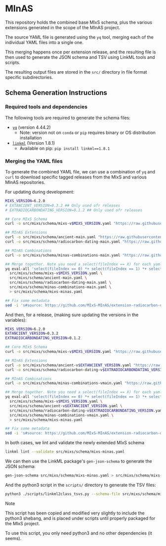 # MInAS

This repository holds the combined base MIxS schema, plus the various extensions generated in the scope of the MInAS project.

The source YAML file is generated using the `yq` tool, merging each of the individual YAML files into a single one.

This merging happens once per extension release, and the resulting file is then used to generate the JSON schema and TSV using LinkML tools and scripts.

The resulting output files are stored in the `src/` directory in file format specific subdirectories.

## Schema Generation Instructions

### Required tools and dependencies

The following tools are required to generate the schema files:

- [`yq`](https://github.com/mikefarah/yq/?tab=readme-ov-file#install) (version 4.44.2)
  - Note: version not on `conda` or `pip` requires binary or OS distribution installation
- [`linkml`](https://github.com/linkml/linkml) (Version 1.8.1)
  - Available on pip: `pip install linkml==1.8.1`

### Merging the YAML files

To generate the combined YAML file, we can use a combination of `yq` and `curl` to download specific tagged releases from the MIxS and various MInAS repositories.

For updating during development:

```bash
MIXS_VERSION=6.2.0
# EXTANCIENT_VERSION=0.3.2 ## Only used ofr releases
# EXTRADIOCARBONDATING_VERSION=0.1.2 ## Only used ofr releases

## Core MIxS Schema
curl -o src/mixs/schema/mixs-v$MIXS_VERSION.yaml "https://raw.githubusercontent.com/GenomicsStandardsConsortium/mixs/v$MIXS_VERSION/src/mixs/schema/mixs.yaml" ## Base MIxS schema

## MInAS Extensions
curl -o src/mixs/schema/ancient-main.yaml "https://raw.githubusercontent.com/MIxS-MInAS/extension-ancient/refs/heads/main/src/mixs/schema/ancient.yml" ## Ancient DNA extension
curl -o src/mixs/schema/radiocarbon-dating-main.yaml "https://raw.githubusercontent.com/MIxS-MInAS/extension-radiocarbon-dating/refs/heads/main/src/mixs/schema/radiocarbon-dating.yml" ## Radiocarbon extension

## MInAS Combinations
curl -o src/mixs/schema/minas-combinations-main.yaml "https://raw.githubusercontent.com/MIxS-MInAS/minas-combinations/main/src/mixs/schema/minas-combinations.yaml" ## Combinations

## Merge together. Note you need a select(fileIndex == X) for each yaml file!
yq eval-all 'select(fileIndex == 0) *+ select(fileIndex == 1) *+ select(fileIndex == 2) *+ select(fileIndex == 3)' \
  src/mixs/schema/mixs-v$MIXS_VERSION.yaml \
  src/mixs/schema/ancient-main.yaml \
  src/mixs/schema/radiocarbon-dating-main.yaml \
  src/mixs/schema/minas-combinations-main.yaml \
  > src/mixs/schema/mixs-minas.yaml

## Fix some metadata
sed -i 's#source: https://github.com/MIxS-MInAS/extension-radiocarbon-dating/raw/main/proposals/0.1.0/extension-radiocarbon-dating-v0_1_0.csv#source: https://github.com/MIxS-MInAS/MInAS/#g' src/mixs/schema/mixs-minas.yaml
```

And then, for a release, (making sure updating the versions in the variables):

```bash
MIXS_VERSION=6.2.0
EXTANCIENT_VERSION=0.3.2
EXTRADIOCARBONDATING_VERSION=0.1.2

## Core MIxS Schema
curl -o src/mixs/schema/mixs-v$MIXS_VERSION.yaml "https://raw.githubusercontent.com/GenomicsStandardsConsortium/mixs/v$MIXS_VERSION/src/mixs/schema/mixs.yaml" ## Base MIxS schema

## MInAS Extensions
curl -o src/mixs/schema/ancient-v$EXTANCIENT_VERSION.yaml "https://raw.githubusercontent.com/MIxS-MInAS/extension-ancient/v$EXTANCIENT_VERSION/src/mixs/schema/ancient.yml" ## Ancient DNA extension
curl -o src/mixs/schema/radiocarbon-dating-v$EXTRADIOCARBONDATING_VERSION.yaml "https://raw.githubusercontent.com/MIxS-MInAS/extension-radiocarbon-dating/v$EXTRADIOCARBONDATING_VERSION/src/mixs/schema/radiocarbon-dating.yml" ## Radiocarbon extension

## MInAS Combinations
curl -o src/mixs/schema/minas-combinations-vmain.yaml "https://raw.githubusercontent.com/MIxS-MInAS/minas-combinations/main/src/mixs/schema/minas-combinations.yaml" ## Combinations

## Merge together. Note you need a select(fileIndex == X) for each yaml file!
yq eval-all 'select(fileIndex == 0) *+ select(fileIndex == 1) *+ select(fileIndex == 2) *+ select(fileIndex == 3)' \
  src/mixs/schema/mixs-v$MIXS_VERSION.yaml \
  src/mixs/schema/ancient-v$EXTANCIENT_VERSION.yaml \
  src/mixs/schema/radiocarbon-dating-v$EXTRADIOCARBONDATING_VERSION.yaml \
  src/mixs/schema/minas-combinations-vmain.yaml \
  > src/mixs/schema/mixs-minas.yaml

## Fix some metadata
sed -i 's#source: https://github.com/MIxS-MInAS/extension-radiocarbon-dating/raw/main/proposals/0.1.0/extension-radiocarbon-dating-v0_1_0.csv#source: https://github.com/MIxS-MInAS/MInAS/#g' src/mixs/schema/mixs-minas.yaml
```

In both cases, we lint and validate the newly extended MIxS schema

```bash
linkml lint --validate src/mixs/schema/mixs-minas.yaml
```

We can then use the LinkML package's `gen-json-schema` to generate the JSON schema:

```bash
gen-json-schema src/mixs/schema/mixs-minas.yaml > src/mixs/schema/mixs-minas.json
```

And the python3 script in the `scripts/` directory to generate the TSV files:

```bash
python3 ./scripts/linkml2class_tsvs.py --schema-file src/mixs/schema/mixs-minas.yaml --output-dir project/class-model-tsvs/
```

> [!Note]
> This script has been copied and modified very slightly to include the python3 shebang, and is placed under scripts until properly packaged for the MIxS project.
>
> To use this script, you only need python3 and no other dependencies (it seems).
